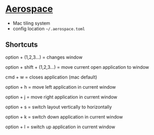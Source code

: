 # [Aerospace](https://github.com/nikitabobko/AeroSpace)
- Mac tiling system
- config location 
`~/.aerospace.toml`
## Shortcuts
option + (1,2,3…) = changes window

option + shift + (1,2,3…) = move current open application to window

cmd + w = closes application (mac default)

option + h = move left application in current window

option + j = move right application in current window

option + s = switch layout vertically to horizontally 

option + k = switch down application in current window

option + l = switch up application in current window
